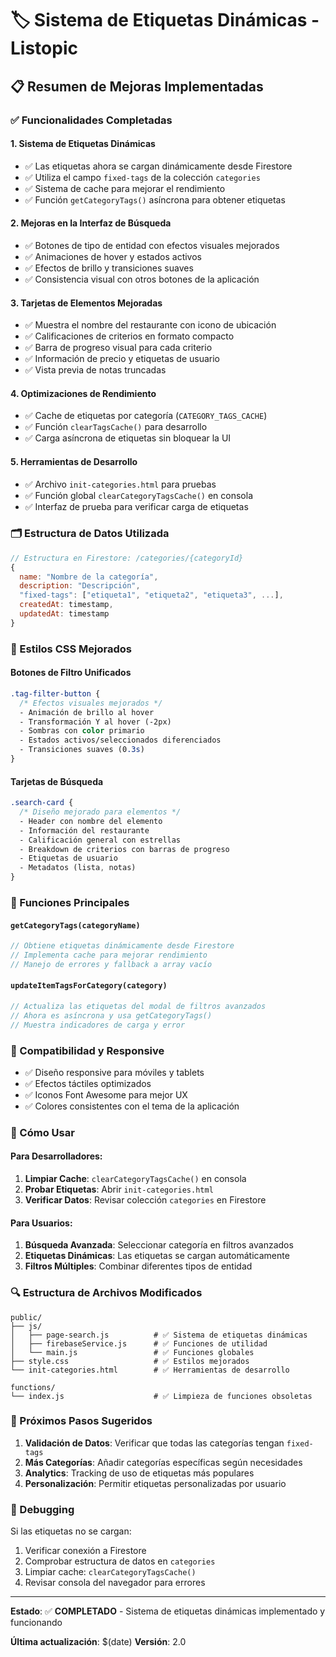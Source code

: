 # 🏷️ Sistema de Etiquetas Dinámicas - Listopic

## 📋 Resumen de Mejoras Implementadas

### ✅ Funcionalidades Completadas

#### 1. **Sistema de Etiquetas Dinámicas**
- ✅ Las etiquetas ahora se cargan dinámicamente desde Firestore
- ✅ Utiliza el campo `fixed-tags` de la colección `categories`
- ✅ Sistema de cache para mejorar el rendimiento
- ✅ Función `getCategoryTags()` asíncrona para obtener etiquetas

#### 2. **Mejoras en la Interfaz de Búsqueda**
- ✅ Botones de tipo de entidad con efectos visuales mejorados
- ✅ Animaciones de hover y estados activos
- ✅ Efectos de brillo y transiciones suaves
- ✅ Consistencia visual con otros botones de la aplicación

#### 3. **Tarjetas de Elementos Mejoradas**
- ✅ Muestra el nombre del restaurante con icono de ubicación
- ✅ Calificaciones de criterios en formato compacto
- ✅ Barra de progreso visual para cada criterio
- ✅ Información de precio y etiquetas de usuario
- ✅ Vista previa de notas truncadas

#### 4. **Optimizaciones de Rendimiento**
- ✅ Cache de etiquetas por categoría (`CATEGORY_TAGS_CACHE`)
- ✅ Función `clearTagsCache()` para desarrollo
- ✅ Carga asíncrona de etiquetas sin bloquear la UI

#### 5. **Herramientas de Desarrollo**
- ✅ Archivo `init-categories.html` para pruebas
- ✅ Función global `clearCategoryTagsCache()` en consola
- ✅ Interfaz de prueba para verificar carga de etiquetas

### 🗂️ Estructura de Datos Utilizada

```javascript
// Estructura en Firestore: /categories/{categoryId}
{
  name: "Nombre de la categoría",
  description: "Descripción",
  "fixed-tags": ["etiqueta1", "etiqueta2", "etiqueta3", ...],
  createdAt: timestamp,
  updatedAt: timestamp
}
```

### 🎨 Estilos CSS Mejorados

#### Botones de Filtro Unificados
```css
.tag-filter-button {
  /* Efectos visuales mejorados */
  - Animación de brillo al hover
  - Transformación Y al hover (-2px)
  - Sombras con color primario
  - Estados activos/seleccionados diferenciados
  - Transiciones suaves (0.3s)
}
```

#### Tarjetas de Búsqueda
```css
.search-card {
  /* Diseño mejorado para elementos */
  - Header con nombre del elemento
  - Información del restaurante
  - Calificación general con estrellas
  - Breakdown de criterios con barras de progreso
  - Etiquetas de usuario
  - Metadatos (lista, notas)
}
```

### 🔧 Funciones Principales

#### `getCategoryTags(categoryName)`
```javascript
// Obtiene etiquetas dinámicamente desde Firestore
// Implementa cache para mejorar rendimiento
// Manejo de errores y fallback a array vacío
```

#### `updateItemTagsForCategory(category)`
```javascript
// Actualiza las etiquetas del modal de filtros avanzados
// Ahora es asíncrona y usa getCategoryTags()
// Muestra indicadores de carga y error
```

### 📱 Compatibilidad y Responsive

- ✅ Diseño responsive para móviles y tablets
- ✅ Efectos táctiles optimizados
- ✅ Iconos Font Awesome para mejor UX
- ✅ Colores consistentes con el tema de la aplicación

### 🚀 Cómo Usar

#### Para Desarrolladores:
1. **Limpiar Cache**: `clearCategoryTagsCache()` en consola
2. **Probar Etiquetas**: Abrir `init-categories.html`
3. **Verificar Datos**: Revisar colección `categories` en Firestore

#### Para Usuarios:
1. **Búsqueda Avanzada**: Seleccionar categoría en filtros avanzados
2. **Etiquetas Dinámicas**: Las etiquetas se cargan automáticamente
3. **Filtros Múltiples**: Combinar diferentes tipos de entidad

### 🔍 Estructura de Archivos Modificados

```
public/
├── js/
│   ├── page-search.js          # ✅ Sistema de etiquetas dinámicas
│   ├── firebaseService.js      # ✅ Funciones de utilidad
│   └── main.js                 # ✅ Funciones globales
├── style.css                   # ✅ Estilos mejorados
└── init-categories.html        # ✅ Herramientas de desarrollo

functions/
└── index.js                    # ✅ Limpieza de funciones obsoletas
```

### 🎯 Próximos Pasos Sugeridos

1. **Validación de Datos**: Verificar que todas las categorías tengan `fixed-tags`
2. **Más Categorías**: Añadir categorías específicas según necesidades
3. **Analytics**: Tracking de uso de etiquetas más populares
4. **Personalización**: Permitir etiquetas personalizadas por usuario

### 🐛 Debugging

Si las etiquetas no se cargan:
1. Verificar conexión a Firestore
2. Comprobar estructura de datos en `categories`
3. Limpiar cache: `clearCategoryTagsCache()`
4. Revisar consola del navegador para errores

---

**Estado**: ✅ **COMPLETADO** - Sistema de etiquetas dinámicas implementado y funcionando

**Última actualización**: $(date)
**Versión**: 2.0